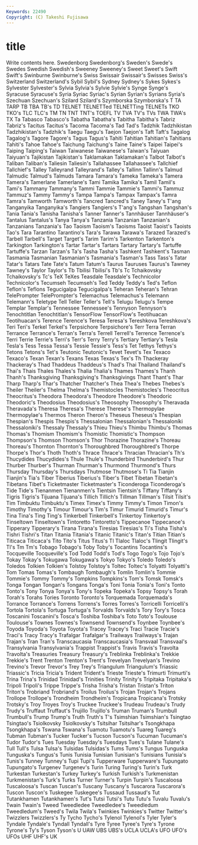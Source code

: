 ```yaml
---
Keywords: 22490 
Copyright: (C) Takeshi Fujisawa
---
```


# title

Write contents here.
 Swedenborg Swedenborg's Sweden's Swede's Swedes Swedish Swedish's Sweeney Sweeney's
Sweet Sweet's Swift Swift's Swinburne Swinburne's Swiss Swissair Swissair's Swisses
Swiss's Switzerland Switzerland's Sybil Sybil's Sydney Sydney's Sykes Sykes's Sylvester
Sylvester's Sylvia Sylvia's Sylvie Sylvie's Synge Synge's Syracuse Syracuse's Syria
Syriac Syriac's Syrian Syrian's Syrians Syria's Szechuan Szechuan's Szilard Szilard's
Szymborska Szymborska's T TA TARP TB TBA TB's TD TELNET
TELNETTed TELNETTing TELNETs TKO TKO's TLC TLC's TM TN TNT
TNT's TOEFL TV TVA TV's TVs TWA TWA's TX Ta
Tabasco Tabasco's Tabatha Tabatha's Tabitha Tabitha's Tabriz Tabriz's Tacitus Tacitus's
Tacoma Tacoma's Tad Tad's Tadzhik Tadzhikistan Tadzhikistan's Tadzhik's Taegu Taegu's
Taejon Taejon's Taft Taft's Tagalog Tagalog's Tagore Tagore's Tagus Tagus's
Tahiti Tahitian Tahitian's Tahitians Tahiti's Tahoe Tahoe's Taichung Taichung's Taine
Taine's Taipei Taipei's Taiping Taiping's Taiwan Taiwanese Taiwanese's Taiwan's Taiyuan
Taiyuan's Tajikistan Tajikistan's Taklamakan Taklamakan's Talbot Talbot's Taliban Taliban's Taliesin
Taliesin's Tallahassee Tallahassee's Tallchief Tallchief's Talley Talleyrand Talleyrand's Talley's Tallinn
Tallinn's Talmud Talmudic Talmud's Talmuds Tamara Tamara's Tameka Tameka's Tamera
Tamera's Tamerlane Tamerlane's Tami Tamika Tamika's Tamil Tamil's Tami's Tammany
Tammany's Tammi Tammie Tammie's Tammi's Tammuz Tammuz's Tammy Tammy's Tampa
Tampa's Tampax Tampax's Tamra Tamra's Tamworth Tamworth's Tancred Tancred's Taney
Taney's T'ang Tanganyika Tanganyika's Tangiers Tangiers's T'ang's Tangshan Tangshan's Tania
Tania's Tanisha Tanisha's Tanner Tanner's Tannhäuser Tannhäuser's Tantalus Tantalus's Tanya
Tanya's Tanzania Tanzanian Tanzanian's Tanzanians Tanzania's Tao Taoism Taoism's Taoisms
Taoist Taoist's Taoists Tao's Tara Tarantino Tarantino's Tara's Tarawa Tarawa's
Tarazed Tarazed's Tarbell Tarbell's Target Target's Tarim Tarim's Tarkenton Tarkenton's
Tarkington Tarkington's Tartar Tartar's Tartars Tartary Tartary's Tartuffe Tartuffe's Tarzan
Tarzan's Ta's Tasha Tasha's Tashkent Tashkent's Tasman Tasmania Tasmanian Tasmanian's
Tasmania's Tasman's Tass Tass's Tatar Tatar's Tatars Tate Tate's Tatum
Tatum's Taurus Tauruses Taurus's Tawney Tawney's Taylor Taylor's Tb Tbilisi
Tbilisi's Tb's Tc Tchaikovsky Tchaikovsky's Tc's TeX TeXes Teasdale Teasdale's
Technicolor Technicolor's Tecumseh Tecumseh's Ted Teddy Teddy's Ted's Teflon Teflon's
Teflons Tegucigalpa Tegucigalpa's Teheran Teheran's Tehran TelePrompter TelePrompter's Telemachus Telemachus's
Telemann Telemann's Teletype Tell Teller Teller's Tell's Telugu Telugu's Tempe
Templar Templar's Tennessee Tennessee's Tennyson Tennyson's Tenochtitlan Tenochtitlan's TensorFlow TensorFlow's
Teotihuacan Teotihuacan's Terence Terence's Teresa Teresa's Tereshkova Tereshkova's Teri Teri's
Terkel Terkel's Terpsichore Terpsichore's Terr Terra Terran Terrance Terrance's Terran's
Terra's Terrell Terrell's Terrence Terrence's Terri Terrie Terrie's Terri's Terr's
Terry Terry's Tertiary Tertiary's Tesla Tesla's Tess Tessa Tessa's Tessie
Tessie's Tess's Tet Tethys Tethys's Tetons Tetons's Tet's Teutonic Teutonic's
Tevet Tevet's Tex Texaco Texaco's Texan Texan's Texans Texas Texas's
Tex's Th Thackeray Thackeray's Thad Thaddeus Thaddeus's Thad's Thai Thailand
Thailand's Thai's Thais Thales Thales's Thalia Thalia's Thames Thames's Thanh
Thanh's Thanksgiving Thanksgiving's Thanksgivings Thant Thant's Thar Tharp Tharp's Thar's
Thatcher Thatcher's Thea Thea's Thebes Thebes's Theiler Theiler's Thelma Thelma's
Themistocles Themistocles's Theocritus Theocritus's Theodora Theodora's Theodore Theodore's Theodoric Theodoric's
Theodosius Theodosius's Theosophy Theosophy's Theravada Theravada's Theresa Theresa's Therese Therese's
Thermopylae Thermopylae's Thermos Theron Theron's Theseus Theseus's Thespian Thespian's Thespis
Thespis's Thessalonian Thessalonian's Thessaloníki Thessaloníki's Thessaly Thessaly's Thieu Thieu's Thimbu
Thimbu's Thomas Thomas's Thomism Thomism's Thomistic Thomistic's Thompson Thompson's Thomson
Thomson's Thor Thorazine Thorazine's Thoreau Thoreau's Thornton Thornton's Thoroughbred Thoroughbred's
Thorpe Thorpe's Thor's Thoth Thoth's Thrace Thrace's Thracian Thracian's Th's
Thucydides Thucydides's Thule Thule's Thunderbird Thunderbird's Thur Thurber Thurber's Thurman
Thurman's Thurmond Thurmond's Thurs Thursday Thursday's Thursdays Thutmose Thutmose's Ti
Tia Tianjin Tianjin's Tia's Tiber Tiberius Tiberius's Tiber's Tibet Tibetan
Tibetan's Tibetans Tibet's Ticketmaster Ticketmaster's Ticonderoga Ticonderoga's Tide Tide's Tienanmen
Tienanmen's Tientsin Tientsin's Tiffany Tiffany's Tigris Tigris's Tijuana Tijuana's Tillich
Tillich's Tillman Tillman's Tilsit Tilsit's Tim Timbuktu Timbuktu's Timex Timex's
Timmy Timmy's Timon Timon's Timothy Timothy's Timour Timour's Tim's Timur
Timurid Timurid's Timur's Tina Tina's Ting Ting's Tinkerbell Tinkerbell's Tinkertoy
Tinkertoy's Tinseltown Tinseltown's Tintoretto Tintoretto's Tippecanoe Tippecanoe's Tipperary Tipperary's Tirana
Tirana's Tiresias Tiresias's Ti's Tisha Tisha's Tishri Tishri's Titan Titania
Titania's Titanic Titanic's Titan's Titian Titian's Titicaca Titicaca's Tito Tito's
Titus Titus's Tl Tlaloc Tlaloc's Tlingit Tlingit's Tl's Tm Tm's
Tobago Tobago's Toby Toby's Tocantins Tocantins's Tocqueville Tocqueville's Tod Todd
Todd's Tod's Togo Togo's Tojo Tojo's Tokay Tokay's Tokugawa Tokugawa's
Tokyo Tokyo's Toledo Toledo's Toledos Tolkien Tolkien's Tolstoy Tolstoy's Toltec
Toltec's Tolyatti Tolyatti's Tom Tomas Tomas's Tombaugh Tombaugh's Tomlin Tomlin's
Tommie Tommie's Tommy Tommy's Tompkins Tompkins's Tom's Tomsk Tomsk's Tonga
Tongan Tongan's Tongans Tonga's Toni Tonia Tonia's Toni's Tonto Tonto's
Tony Tonya Tonya's Tony's Topeka Topeka's Topsy Topsy's Torah Torah's
Torahs Tories Toronto Toronto's Torquemada Torquemada's Torrance Torrance's Torrens Torrens's
Torres Torres's Torricelli Torricelli's Tortola Tortola's Tortuga Tortuga's Torvalds Torvalds's
Tory Tory's Tosca Toscanini Toscanini's Tosca's Toshiba Toshiba's Toto Toto's
Toulouse Toulouse's Townes Townes's Townsend Townsend's Toynbee Toynbee's Toyoda Toyoda's
Toyota Toyota's Tracey Tracey's Traci Tracie Tracie's Traci's Tracy Tracy's
Trafalgar Trafalgar's Trailways Trailways's Trajan Trajan's Tran Tran's Transcaucasia Transcaucasia's
Transvaal Transvaal's Transylvania Transylvania's Trappist Trappist's Travis Travis's Travolta Travolta's
Treasuries Treasury Treasury's Treblinka Treblinka's Trekkie Trekkie's Trent Trenton Trenton's
Trent's Trevelyan Trevelyan's Trevino Trevino's Trevor Trevor's Trey Trey's Triangulum
Triangulum's Triassic Triassic's Tricia Tricia's Trident Trident's Trieste Trieste's Trimurti
Trimurti's Trina Trina's Trinidad Trinidad's Trinities Trinity Trinity's Tripitaka Tripitaka's
Tripoli Tripoli's Trippe Trippe's Trisha Trisha's Tristan Tristan's Triton Triton's
Trobriand Trobriand's Troilus Troilus's Trojan Trojan's Trojans Trollope Trollope's Trondheim
Trondheim's Tropicana Tropicana's Trotsky Trotsky's Troy Troyes Troy's Truckee Truckee's
Trudeau Trudeau's Trudy Trudy's Truffaut Truffaut's Trujillo Trujillo's Truman Truman's
Trumbull Trumbull's Trump Trump's Truth Truth's T's Tsimshian Tsimshian's Tsingtao
Tsingtao's Tsiolkovsky Tsiolkovsky's Tsitsihar Tsitsihar's Tsongkhapa Tsongkhapa's Tswana Tswana's Tuamotu
Tuamotu's Tuareg Tuareg's Tubman Tubman's Tucker Tucker's Tucson Tucson's Tucuman
Tucuman's Tudor Tudor's Tues Tuesday Tuesday's Tuesdays Tues's Tulane Tulane's
Tull Tull's Tulsa Tulsa's Tulsidas Tulsidas's Tums Tums's Tungus Tunguska
Tunguska's Tungus's Tunis Tunisia Tunisian Tunisian's Tunisians Tunisia's Tunis's Tunney
Tunney's Tupi Tupi's Tupperware Tupperware's Tupungato Tupungato's Turgenev Turgenev's Turin
Turing Turing's Turin's Turk Turkestan Turkestan's Turkey Turkey's Turkish Turkish's
Turkmenistan Turkmenistan's Turk's Turks Turner Turner's Turpin Turpin's Tuscaloosa Tuscaloosa's
Tuscan Tuscan's Tuscany Tuscany's Tuscarora Tuscarora's Tuscon Tuscon's Tuskegee Tuskegee's
Tussaud Tussaud's Tut Tutankhamen Tutankhamen's Tut's Tutsi Tutsi's Tutu Tutu's
Tuvalu Tuvalu's Twain Twain's Tweed Tweedledee Tweedledee's Tweedledum Tweedledum's Tweed's
Twila Twila's Twinkies Twinkies's Twitter Twitter's Twizzlers Twizzlers's Ty Tycho
Tycho's Tylenol Tylenol's Tyler Tyler's Tyndale Tyndale's Tyndall Tyndall's Tyre
Tyree Tyree's Tyre's Tyrone Tyrone's Ty's Tyson Tyson's U UAW
UBS UBS's UCLA UCLA's UFO UFO's UFOs UHF UHF's UK
